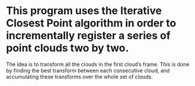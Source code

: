 # This program uses the Iterative Closest Point algorithm in order to incrementally register a series of point clouds two by two.

The idea is to transform all the clouds in the first cloud’s frame.
This is done by finding the best transform between each consecutive cloud, and accumulating these transforms over the whole set of clouds.
